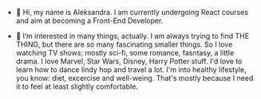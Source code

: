 - 👋 Hi, my name is Aleksandra. I am currently undergoing React courses and aim at becoming a Front-End Developer. 

- 👀 I’m interested in many things, actually. I am always trying to find THE THING, but there are so many fascinating smaller things. So I love watching TV shows; mostly sci-fi, some romance, fasntasy, a little drama. I love Marvel, Star Wars, Disney, Harry Potter stuff. I'd love to learn how to dance lindy hop and travel a lot. I'm into healthy lifestyle, you know: diet, excercise and well-weing. That's mostly because I need it to feel at least slightly comfortable.

<!---
Nikara4/Nikara4 is a ✨ special ✨ repository because its `README.md` (this file) appears on your GitHub profile.
You can click the Preview link to take a look at your changes.
--->
